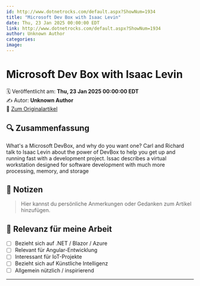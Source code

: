 ```yaml
---
id: http://www.dotnetrocks.com/default.aspx?ShowNum=1934
title: "Microsoft Dev Box with Isaac Levin"
date: Thu, 23 Jan 2025 00:00:00 EDT
link: http://www.dotnetrocks.com/default.aspx?ShowNum=1934
author: Unknown Author
categories: 
image: 
---
```


# Microsoft Dev Box with Isaac Levin

🗓️ Veröffentlicht am: **Thu, 23 Jan 2025 00:00:00 EDT**  
✍️ Autor: **Unknown Author**  
🔗 [Zum Originalartikel](http://www.dotnetrocks.com/default.aspx?ShowNum=1934)

## 🔍 Zusammenfassung

What's a Microsoft DevBox, and why do you want one? Carl and Richard talk to Isaac Levin about the power of DevBox to help you get up and running fast with a development project. Issac describes a virtual workstation designed for software development with much more processing, memory, and storage

## 📌 Notizen

> Hier kannst du persönliche Anmerkungen oder Gedanken zum Artikel hinzufügen.

## 🧠 Relevanz für meine Arbeit

- [ ] Bezieht sich auf .NET / Blazor / Azure
- [ ] Relevant für Angular-Entwicklung
- [ ] Interessant für IoT-Projekte
- [ ] Bezieht sich auf Künstliche Intelligenz
- [ ] Allgemein nützlich / inspirierend

---
